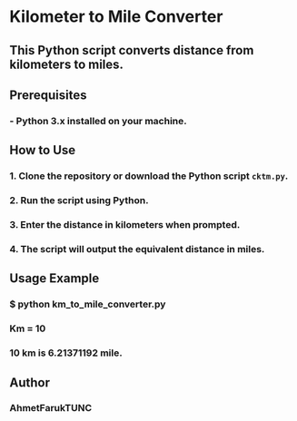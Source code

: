 # Kilometer to Mile Converter

## This Python script converts distance from kilometers to miles.

## Prerequisites

### - Python 3.x installed on your machine.

## How to Use

### 1. Clone the repository or download the Python script `cktm.py`.
### 2. Run the script using Python.
### 3. Enter the distance in kilometers when prompted.
### 4. The script will output the equivalent distance in miles.

## Usage Example

### $ python km_to_mile_converter.py
### Km = 10
### 10 km is 6.21371192 mile.

## Author

### AhmetFarukTUNC